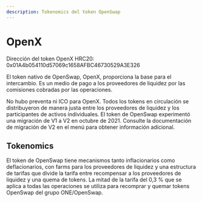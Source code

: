```yaml
---
description: Tokenomics del token OpenSwap
---
```


# OpenX

Dirección del token OpenX HRC20: 0x01A4b054110d57069c1658AFBC46730529A3E326&#x20;

El token nativo de OpenSwap, OpenX, proporciona la base para el intercambio. Es un medio de pago a los proveedores de liquidez por las comisiones cobradas por las operaciones.&#x20;

No hubo preventa ni ICO para OpenX. Todos los tokens en circulación se distribuyeron de manera justa entre los proveedores de liquidez y los participantes de activos individuales. El token de OpenSwap experimentó una migración de V1 a V2 en octubre de 2021. Consulte la documentación de migración de V2 en el menú para obtener información adicional.

## Tokenomics&#x20;

El token de OpenSwap tiene mecanismos tanto inflacionarios como deflacionarios, con farms para los proveedores de liquidez y una estructura de tarifas que divide la tarifa entre recompensar a los proveedores de liquidez y una quema de tokens. La mitad de la tarifa del 0,3 % que se aplica a todas las operaciones se utiliza para recomprar y quemar tokens OpenSwap del grupo ONE/OpenSwap.

